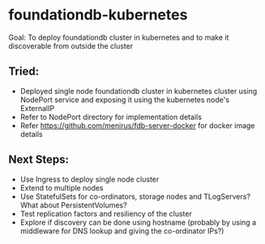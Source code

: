 # foundationdb-kubernetes
Goal: To deploy foundationdb cluster in kubernetes and to make it discoverable from outside the cluster

## Tried:
* Deployed single node foundationdb cluster in kubernetes cluster using NodePort service and exposing it using the kubernetes node's ExternalIP 
* Refer to NodePort directory for implementation details
* Refer https://github.com/menirus/fdb-server-docker for docker image details

## Next Steps:
* Use Ingress to deploy single node cluster
* Extend to multiple nodes
* Use StatefulSets for co-ordinators, storage nodes and TLogServers? What about PersistentVolumes?
* Test replication factors and resiliency of the cluster
* Explore if discovery can be done using hostname (probably by using a middleware for DNS lookup and giving the co-ordinator IPs?)
